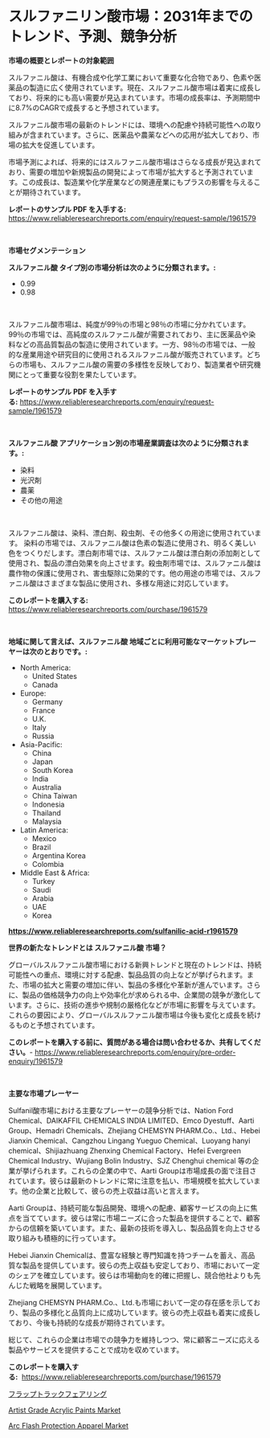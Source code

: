 <p><h1>スルファニリン酸市場：2031年までのトレンド、予測、競争分析</h1></p><p><strong>市場の概要とレポートの対象範囲</strong></p>
<p><p>スルファニル酸は、有機合成や化学工業において重要な化合物であり、色素や医薬品の製造に広く使用されています。現在、スルファニル酸市場は着実に成長しており、将来的にも高い需要が見込まれています。市場の成長率は、予測期間中に8.7%のCAGRで成長すると予想されています。</p><p>スルファニル酸市場の最新のトレンドには、環境への配慮や持続可能性への取り組みが含まれています。さらに、医薬品や農薬などへの応用が拡大しており、市場の拡大を促進しています。</p><p>市場予測によれば、将来的にはスルファニル酸市場はさらなる成長が見込まれており、需要の増加や新規製品の開発によって市場が拡大すると予測されています。この成長は、製造業や化学産業などの関連産業にもプラスの影響を与えることが期待されています。</p></p>
<p><strong>レポートのサンプル PDF を入手する:</strong> <a href="https://www.reliableresearchreports.com/enquiry/request-sample/1961579">https://www.reliableresearchreports.com/enquiry/request-sample/1961579</a></p>
<p>&nbsp;</p>
<p><strong>市場セグメンテーション</strong></p>
<p><strong>スルファニル酸 タイプ別の市場分析は次のように分類されます。:</strong></p>
<p><ul><li>0.99</li><li>0.98</li></ul></p>
<p>&nbsp;</p>
<p><p>スルファニル酸市場は、純度が99％の市場と98％の市場に分かれています。 99％の市場では、高純度のスルファニル酸が需要されており、主に医薬品や染料などの高品質製品の製造に使用されています。一方、98％の市場では、一般的な産業用途や研究目的に使用されるスルファニル酸が販売されています。どちらの市場も、スルファニル酸の需要の多様性を反映しており、製造業者や研究機関にとって重要な役割を果たしています。</p></p>
<p><strong>レポートのサンプル PDF を入手する:</strong>&nbsp;<a href="https://www.reliableresearchreports.com/enquiry/request-sample/1961579">https://www.reliableresearchreports.com/enquiry/request-sample/1961579</a></p>
<p>&nbsp;</p>
<p><strong> スルファニル酸 アプリケーション別の市場産業調査は次のように分類されます。:</strong></p>
<p><ul><li>染料</li><li>光沢剤</li><li>農薬</li><li>その他の用途</li></ul></p>
<p>&nbsp;</p>
<p><p>スルファニル酸は、染料、漂白剤、殺虫剤、その他多くの用途に使用されています。 染料の市場では、スルファニル酸は色素の製造に使用され、明るく美しい色をつくりだします。漂白剤市場では、スルファニル酸は漂白剤の添加剤として使用され、製品の漂白効果を向上させます。殺虫剤市場では、スルファニル酸は農作物の保護に使用され、害虫駆除に効果的です。他の用途の市場では、スルファニル酸はさまざまな製品に使用され、多様な用途に対応しています。</p></p>
<p><strong>このレポートを購入する:</strong>&nbsp; <a href="https://www.reliableresearchreports.com/purchase/1961579">https://www.reliableresearchreports.com/purchase/1961579</a></p>
<p>&nbsp;</p>
<p><strong>地域に関して言えば、スルファニル酸 地域ごとに利用可能なマーケットプレーヤーは次のとおりです。:</strong></p>
<p><ul>
    <li>
        North America:
        <ul>
            <li>United States</li>
            <li>Canada</li>
        </ul>
    </li>
    <li>
        Europe:
        <ul>
            <li>Germany</li>
            <li>France</li>
            <li>U.K.</li>
            <li>Italy</li>
            <li>Russia</li>
        </ul>
    </li>
    <li>
        Asia-Pacific:
        <ul>
            <li>China</li>
            <li>Japan</li>
            <li>South Korea</li>
            <li>India</li>
            <li>Australia</li>
            <li>China Taiwan</li>
            <li>Indonesia</li>
            <li>Thailand</li>
            <li>Malaysia</li>
        </ul>
    </li>
    <li>
        Latin America:
        <ul>
            <li>Mexico</li>
            <li>Brazil</li>
            <li>Argentina Korea</li>
            <li>Colombia</li>
        </ul>
    </li>
    <li>
        Middle East & Africa:
        <ul>
            <li>Turkey</li>
            <li>Saudi</li>
            <li>Arabia</li>
            <li>UAE</li>
            <li>Korea</li>
        </ul>
    </li>
    </ul></p>
<p><strong><a href="https://www.reliableresearchreports.com/sulfanilic-acid-r1961579">https://www.reliableresearchreports.com/sulfanilic-acid-r1961579</a></strong>&nbsp;</p>
<p><strong>世界の新たなトレンドとは スルファニル酸 市場？</strong></p>
<p><p>グローバルスルファニル酸市場における新興トレンドと現在のトレンドは、持続可能性への重点、環境に対する配慮、製品品質の向上などが挙げられます。また、市場の拡大と需要の増加に伴い、製品の多様化や革新が進んでいます。さらに、製品の価格競争力の向上や効率化が求められる中、企業間の競争が激化しています。さらに、技術の進歩や規制の厳格化などが市場に影響を与えています。これらの要因により、グローバルスルファニル酸市場は今後も変化と成長を続けるものと予想されています。</p></p>
<p><strong>このレポートを購入する前に、質問がある場合は問い合わせるか、共有してください。</strong>- <a href="https://www.reliableresearchreports.com/enquiry/pre-order-enquiry/1961579">https://www.reliableresearchreports.com/enquiry/pre-order-enquiry/1961579</a></p>
<p>&nbsp;</p>
<p><strong>主要な市場プレーヤー</strong></p>
<p><p>Sulfanil酸市場における主要なプレーヤーの競争分析では、Nation Ford Chemical、DAIKAFFIL CHEMICALS INDIA LIMITED、Emco Dyestuff、Aarti Group、Hemadri Chemicals、Zhejiang CHEMSYN PHARM.Co.、Ltd.、Hebei Jianxin Chemical、Cangzhou Lingang Yueguo Chemical、Luoyang hanyi chemical、Shijiazhuang Zhenxing Chemical Factory、Hefei Evergreen Chemical Industry、Wujiang Bolin Industry、SJZ Chenghui chemical 等の企業が挙げられます。これらの企業の中で、Aarti Groupは市場成長の面で注目されています。彼らは最新のトレンドに常に注意を払い、市場規模を拡大しています。他の企業と比較して、彼らの売上収益は高いと言えます。</p><p>Aarti Groupは、持続可能な製品開発、環境への配慮、顧客サービスの向上に焦点を当てています。彼らは常に市場ニーズに合った製品を提供することで、顧客からの信頼を築いています。また、最新の技術を導入し、製品品質を向上させる取り組みも積極的に行っています。</p><p>Hebei Jianxin Chemicalは、豊富な経験と専門知識を持つチームを蓄え、高品質な製品を提供しています。彼らの売上収益も安定しており、市場において一定のシェアを確立しています。彼らは市場動向を的確に把握し、競合他社よりも先んじた戦略を展開しています。</p><p>Zhejiang CHEMSYN PHARM.Co.、Ltd.も市場において一定の存在感を示しており、製品の多様化と品質向上に成功しています。彼らの売上収益も着実に成長しており、今後も持続的な成長が期待されています。</p><p>総じて、これらの企業は市場での競争力を維持しつつ、常に顧客ニーズに応える製品やサービスを提供することで成功を収めています。</p></p>
<p><strong>このレポートを購入する:</strong>&nbsp;&nbsp;<a href="https://www.reliableresearchreports.com/purchase/1961579">https://www.reliableresearchreports.com/purchase/1961579</a></p>
<p><p><a href="https://medium.com/@chelsealowe1964/%E3%83%95%E3%83%A9%E3%83%83%E3%83%97%E3%83%88%E3%83%A9%E3%83%83%E3%82%AF%E3%83%95%E3%82%A7%E3%82%A2%E3%83%AA%E3%83%B3%E3%82%B0%E5%B8%82%E5%A0%B4%E3%81%AE%E5%88%86%E6%9E%90-%E3%82%B0%E3%83%AD%E3%83%BC%E3%83%90%E3%83%AB%E7%94%A3%E6%A5%AD%E3%81%AE%E8%A6%96%E7%82%B9%E3%81%A8%E4%BA%88%E6%B8%AC-2024%E5%B9%B4%E3%81%8B%E3%82%892031%E5%B9%B4-73262c36d846">フラップトラックフェアリング</a></p><p><a href="https://copper-carbon-84f.notion.site/Artist-Grade-Acrylic-Paints-Market-Share-Evolution-and-Market-Growth-Trends-2024-2031-893ba2673a654c1f9b055368b9a730a6">Artist Grade Acrylic Paints Market</a></p><p><a href="https://circular-yam-9b9.notion.site/Arc-Flash-Protection-Apparel-Market-Research-Report-Its-History-and-Forecast-2024-to-2031-18682faddb9347beaa8d45907ec0ce1f">Arc Flash Protection Apparel Market</a></p></p>